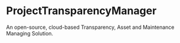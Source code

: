 # ProjectTransparencyManager
An open-source, cloud-based Transparency, Asset and Maintenance Managing Solution.
